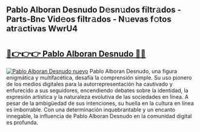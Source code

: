 ## Pablo Alboran Desnudo D𝚎sn𝚞dos filtr𝚊dos - Parts-Bnc Vid𝚎os filtr𝚊dos - N𝚞evas f𝚘tos atr𝚊ctivas WwrU4

# <h2><a href="http://mb9xln.tromn.icu/?c=Pablo+Alboran+Desnudo">🔗👉👉👉 Pablo Alboran Desnudo 🔗🔗</a></h2>

[![Pablo Alboran Desnudo nuevo](https://i.imgur.com/pEAQMta.gif)](http://mb9xln.tromn.icu/?c=Pablo+Alboran+Desnudo)
Pablo Alboran Desnudo, una figura enigmática y multifacética, desafía la comprensión simple. Su uso pionero de los medios digitales para la autorrepresentación ha cautivado y enfurecido a sus seguidores, encendiendo debates sobre la identidad, la expresión artística y la naturaleza evolutiva de las sociedades en línea. A pesar de la ambigüedad de sus intenciones, su huella en la cultura en línea es imborrable. Con una determinación inquebrantable y un encanto innegable, la influencia de Pablo Alboran Desnudo en la comunidad digital es profunda.
